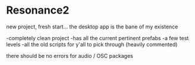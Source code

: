 # Resonance2
new project, fresh start... the desktop app is the bane of my existence

-completely clean project
-has all the current pertinent prefabs
-a few test levels
-all the old scripts for y'all to pick through (heavily commented)

there should be no errors for audio / OSC packages
